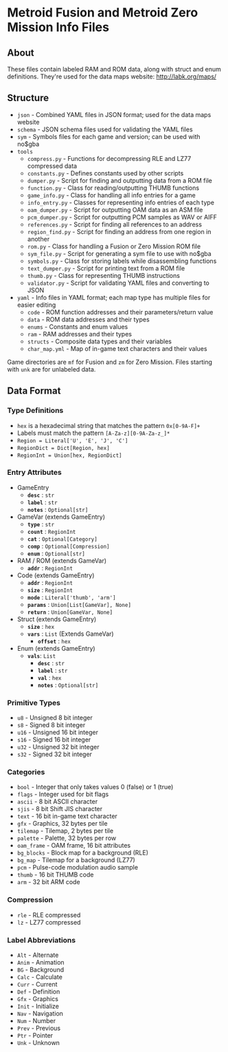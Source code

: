 # Metroid Fusion and Metroid Zero Mission Info Files

## About
These files contain labeled RAM and ROM data, along with struct and enum definitions. They're used for the data maps website: http://labk.org/maps/

## Structure
- `json` - Combined YAML files in JSON format; used for the data maps website
- `schema` - JSON schema files used for validating the YAML files
- `sym` - Symbols files for each game and version; can be used with no$gba
- `tools`
  - `compress.py` - Functions for decompressing RLE and LZ77 compressed data
  - `constants.py` - Defines constants used by other scripts
  - `dumper.py` - Script for finding and outputting data from a ROM file
  - `function.py` - Class for reading/outputting THUMB functions
  - `game_info.py` - Class for handling all info entries for a game
  - `info_entry.py` - Classes for representing info entries of each type
  - `oam_dumper.py` - Script for outputting OAM data as an ASM file
  - `pcm_dumper.py` - Script for outputting PCM samples as WAV or AIFF
  - `references.py` - Script for finding all references to an address
  - `region_find.py` - Script for finding an address from one region in another
  - `rom.py` - Class for handling a Fusion or Zero Mission ROM file
  - `sym_file.py` - Script for generating a sym file to use with no$gba
  - `symbols.py` - Class for storing labels while disassembling functions
  - `text_dumper.py` - Script for printing text from a ROM file
  - `thumb.py` - Class for representing THUMB instructions
  - `validator.py` - Script for validating YAML files and converting to JSON
- `yaml` - Info files in YAML format; each map type has multiple files for easier editing
  - `code` - ROM function addresses and their parameters/return value
  - `data` - ROM data addresses and their types
  - `enums` - Constants and enum values
  - `ram` - RAM addresses and their types
  - `structs` - Composite data types and their variables
  - `char_map.yml` - Map of in-game text characters and their values

Game directories are `mf` for Fusion and `zm` for Zero Mission. Files starting with `unk` are for unlabeled data.

## Data Format

### Type Definitions

- `hex` is a hexadecimal string that matches the pattern `0x[0-9A-F]+`
- Labels must match the pattern `[A-Za-z][0-9A-Za-z_]*`
- `Region = Literal['U', 'E', 'J', 'C']`
- `RegionDict = Dict[Region, hex]`
- `RegionInt = Union[hex, RegionDict]`

### Entry Attributes

- GameEntry
  - **`desc`** : `str`
  - **`label`** : `str`
  - **`notes`** : `Optional[str]`
- GameVar (extends GameEntry)
  - **`type`** : `str`
  - **`count`** : `RegionInt`
  - **`cat`** : `Optional[Category]`
  - **`comp`** : `Optional[Compression]`
  - **`enum`** : `Optional[str]`
- RAM / ROM (extends GameVar)
  - **`addr`** : `RegionInt`
- Code (extends GameEntry)
  - **`addr`** : `RegionInt`
  - **`size`** : `RegionInt`
  - **`mode`** : `Literal['thumb', 'arm']`
  - **`params`** : `Union[List[GameVar], None]`
  - **`return`** : `Union[GameVar, None]`
- Struct (extends GameEntry)
  - **`size`** : `hex`
  - **`vars`** : `List` (Extends GameVar)
    - **`offset`** : `hex`
- Enum (extends GameEntry)
  - **`vals`**: `List`
    - **`desc`** : `str`
    - **`label`** : `str`
    - **`val`** : `hex`
    - **`notes`** : `Optional[str]`

### Primitive Types
- `u8` - Unsigned 8 bit integer
- `s8` - Signed 8 bit integer
- `u16` - Unsigned 16 bit integer
- `s16` - Signed 16 bit integer
- `u32` - Unsigned 32 bit integer
- `s32` - Signed 32 bit integer

### Categories
- `bool` - Integer that only takes values 0 (false) or 1 (true)
- `flags` - Integer used for bit flags
- `ascii` - 8 bit ASCII character
- `sjis` - 8 bit Shift JIS character
- `text` - 16 bit in-game text character
- `gfx` - Graphics, 32 bytes per tile
- `tilemap` - Tilemap, 2 bytes per tile
- `palette` - Palette, 32 bytes per row
- `oam_frame` - OAM frame, 16 bit attributes
- `bg_blocks` - Block map for a background (RLE)
- `bg_map` - Tilemap for a background (LZ77)
- `pcm` - Pulse-code modulation audio sample
- `thumb` - 16 bit THUMB code
- `arm` - 32 bit ARM code

### Compression
- `rle` - RLE compressed
- `lz` - LZ77 compressed

### Label Abbreviations
- `Alt` - Alternate
- `Anim` - Animation
- `BG` - Background
- `Calc` - Calculate
- `Curr` - Current
- `Def` - Definition
- `Gfx` - Graphics
- `Init` - Initialize
- `Nav` - Navigation
- `Num` - Number
- `Prev` - Previous
- `Ptr` - Pointer
- `Unk` - Unknown
